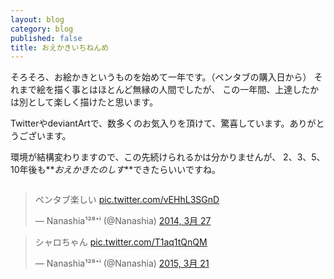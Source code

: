 ```yaml
---
layout: blog
category: blog
published: false
title: おえかきいちねんめ
---
```


そろそろ、お絵かきというものを始めて一年です。（ペンタブの購入日から）
それまで絵を描く事とはほとんど無縁の人間でしたが、
この一年間、上達したかは別として楽しく描けたと思います。

TwitterやdeviantArtで、数多くのお気入りを頂けて、驚喜しています。ありがとうございます。

環境が結構変わりますので、この先続けられるかは分かりませんが、
2、3、5、10年後も**_おえかきたのしす_**できたらいいですね。

<div style="width: 1024px; overflow:scroll;">
<blockquote class="twitter-tweet" lang="ja"><p>ペンタブ楽しい <a href="http://t.co/vEHhL3SGnD">pic.twitter.com/vEHhL3SGnD</a></p>&mdash; Nanashia¹²⁸⁺ⁱ (@Nanashia) <a href="https://twitter.com/Nanashia/status/449085086923628544">2014, 3月 27</a></blockquote>
<script async src="//platform.twitter.com/widgets.js" charset="utf-8"></script>
<blockquote class="twitter-tweet" lang="ja"><p>シャロちゃん <a href="http://t.co/T1aq1tQnQM">pic.twitter.com/T1aq1tQnQM</a></p>&mdash; Nanashia¹²⁸⁺ⁱ (@Nanashia) <a href="https://twitter.com/Nanashia/status/579197440475025408">2015, 3月 21</a></blockquote>
<script async src="//platform.twitter.com/widgets.js" charset="utf-8"></script>
</div>